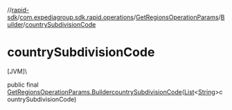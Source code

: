 //[rapid-sdk](../../../../index.md)/[com.expediagroup.sdk.rapid.operations](../../index.md)/[GetRegionsOperationParams](../index.md)/[Builder](index.md)/[countrySubdivisionCode](country-subdivision-code.md)

# countrySubdivisionCode

[JVM]\

public final [GetRegionsOperationParams.Builder](index.md)[countrySubdivisionCode](country-subdivision-code.md)([List](https://docs.oracle.com/javase/8/docs/api/java/util/List.html)&lt;[String](https://docs.oracle.com/javase/8/docs/api/java/lang/String.html)&gt;countrySubdivisionCode)
